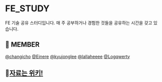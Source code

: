 # FE_STUDY
FE 기술 공유 스터디입니다.
매 주 공부하거나 경험한 것들을 공유하는 시간을 갖고 있습니다.

## 👫 MEMBER
[@changicho](https://github.com/changicho) 
[@Einere](https://github.com/Einere) 
[@kyujonglee](https://github.com/kyujonglee)
[@lallaheeee](https://github.com/lallaheeee)
[@Logqwerty](https://github.com/Logqwerty)

## 🔖[자료는 위키!](https://github.com/WooYeonSeo/FE_STUDY/wiki)

